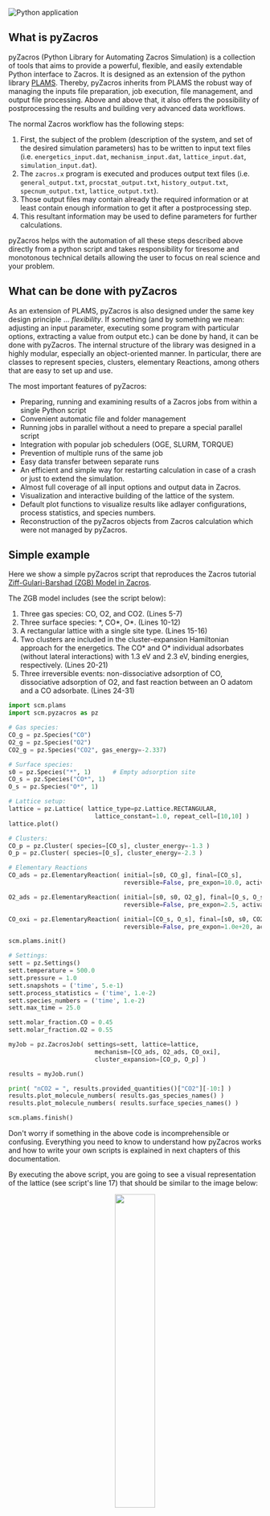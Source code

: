 ![Python application](https://github.com/SCM-NV/pyZacros/workflows/Build/badge.svg?branch=master)

What is pyZacros
----------------

pyZacros (Python Library for Automating Zacros Simulation) is a collection of tools that aims to provide a powerful, flexible, and easily extendable Python interface to Zacros. It is designed as an extension of the python library [PLAMS](https://github.com/SCM-NV/PLAMS). Thereby, pyZacros inherits from PLAMS the robust way of managing the inputs file preparation, job execution, file management, and output file processing. Above and above that, it also offers the possibility of postprocessing the results and building very advanced data workflows.

The normal Zacros workflow has the following steps:

1. First, the subject of the problem (description of the system, and set of the desired simulation parameters) has to be written
   to input text files (i.e. ``energetics_input.dat``, ``mechanism_input.dat``, ``lattice_input.dat``, ``simulation_input.dat``).
2. The ``zacros.x`` program is executed and produces output text files (i.e. ``general_output.txt``, ``procstat_output.txt``,
   ``history_output.txt``, ``specnum_output.txt``, ``lattice_output.txt``).
3. Those output files may contain already the required information or at least contain enough information to get it after
   a postprocessing step.
4. This resultant information may be used to define parameters for further calculations.

pyZacros helps with the automation of all these steps described above directly from a python script and takes responsibility for tiresome and monotonous technical details allowing the user to focus on real science and your problem.

What can be done with pyZacros
------------------------------

As an extension of PLAMS, pyZacros is also designed under the same key design principle ... *flexibility*.
If something (and by something we mean: adjusting an input parameter, executing some program with particular options, extracting a value from output etc.) can be done by hand, it can be done with pyZacros.
The internal structure of the library was designed in a highly modular, especially an object-oriented manner. In particular, there are classes to represent species, clusters, elementary Reactions, among others that are easy to set up and use.

The most important features of pyZacros:

* Preparing, running and examining results of a Zacros jobs from within a single Python script
* Convenient automatic file and folder management
* Running jobs in parallel without a need to prepare a special parallel script
* Integration with popular job schedulers (OGE, SLURM, TORQUE)
* Prevention of multiple runs of the same job
* Easy data transfer between separate runs
* An efficient and simple way for restarting calculation in case of a crash or just to extend the simulation.
* Almost full coverage of all input options and output data in Zacros.
* Visualization and interactive building of the lattice of the system.
* Default plot functions to visualize results like adlayer configurations, process statistics, and species numbers.
* Reconstruction of the pyZacros objects from Zacros calculation which were not managed by pyZacros.

Simple example
--------------

Here we show a simple pyZacros script that reproduces the Zacros tutorial
[Ziff-Gulari-Barshad (ZGB) Model in Zacros](https://zacros.org/tutorials/4-tutorial-1-ziff-gulari-barshad-model-in-zacros). 

The ZGB model includes (see the script below):

1. Three gas species: CO, O2, and CO2. (Lines 5-7)
2. Three surface species: \*, CO\*, O\*. (Lines 10-12)
3. A rectangular lattice with a single site type. (Lines 15-16)
4. Two clusters are included in the cluster-expansion Hamiltonian approach for the energetics. The CO* and O* individual
   adsorbates (without lateral interactions) with 1.3 eV and 2.3 eV, binding energies, respectively. (Lines 20-21)
5. Three irreversible events: non-dissociative adsorption of CO, dissociative adsorption of O2, and fast reaction between
   an O adatom and a CO adsorbate. (Lines 24-31)

```python {.line-numbers}
import scm.plams
import scm.pyzacros as pz

# Gas species:
CO_g = pz.Species("CO")
O2_g = pz.Species("O2")
CO2_g = pz.Species("CO2", gas_energy=-2.337)

# Surface species:
s0 = pz.Species("*", 1)      # Empty adsorption site
CO_s = pz.Species("CO*", 1)
O_s = pz.Species("O*", 1)

# Lattice setup:
lattice = pz.Lattice( lattice_type=pz.Lattice.RECTANGULAR,
                        lattice_constant=1.0, repeat_cell=[10,10] )
lattice.plot()

# Clusters:
CO_p = pz.Cluster( species=[CO_s], cluster_energy=-1.3 )
O_p = pz.Cluster( species=[O_s], cluster_energy=-2.3 )

# Elementary Reactions
CO_ads = pz.ElementaryReaction( initial=[s0, CO_g], final=[CO_s],
                                reversible=False, pre_expon=10.0, activation_energy=0.0 )

O2_ads = pz.ElementaryReaction( initial=[s0, s0, O2_g], final=[O_s, O_s], neighboring=[(0, 1)],
                                reversible=False, pre_expon=2.5, activation_energy=0.0 )

CO_oxi = pz.ElementaryReaction( initial=[CO_s, O_s], final=[s0, s0, CO2_g], neighboring=[(0, 1)],
                                reversible=False, pre_expon=1.0e+20, activation_energy=0.0)

scm.plams.init()

# Settings:
sett = pz.Settings()
sett.temperature = 500.0
sett.pressure = 1.0
sett.snapshots = ('time', 5.e-1)
sett.process_statistics = ('time', 1.e-2)
sett.species_numbers = ('time', 1.e-2)
sett.max_time = 25.0

sett.molar_fraction.CO = 0.45
sett.molar_fraction.O2 = 0.55

myJob = pz.ZacrosJob( settings=sett, lattice=lattice,
                        mechanism=[CO_ads, O2_ads, CO_oxi],
                        cluster_expansion=[CO_p, O_p] )

results = myJob.run()

print( "nCO2 = ", results.provided_quantities()["CO2"][-10:] )
results.plot_molecule_numbers( results.gas_species_names() )
results.plot_molecule_numbers( results.surface_species_names() )

scm.plams.finish()
```

Don't worry if something in the above code is incomprehensible or confusing.
Everything you need to know to understand how pyZacros works and how to write your own scripts is explained
in next chapters of this documentation.

By executing the above script, you are going to see a visual representation of the lattice (see script's line 17) that should
be similar to the image below:

<p align="center">
    <img src="doc/images/ZGB-lattice.png" style="width:40%">
</p>

Then, you should see the plot of the number of molecules of each kind as a function of time during the simulation. We have split this information into two Figures for clarity, one for gas-phase species and the other one for surface species, as follows (see script's line 54-55):

<p align="center">
    <img src="doc/images/ZGB-mol_gas_nums.png" style="width:40%">
    <img src="doc/images/ZGB-mol_surf_nums.png" style="width:40%">
</p>
   
During the execution the following information is written to the standard output:

```
[02.11|12:07:12] PLAMS working folder: /home/user/plams_workdir
[02.11|12:07:12] JOB plamsjob STARTED
[02.11|12:07:12] JOB plamsjob RUNNING
[02.11|12:07:12] JOB plamsjob FINISHED
[02.11|12:07:12] JOB plamsjob SUCCESSFUL
nCO2 = [2825, 2827, 2828, 2829, 2829, 2830, 2830, 2832, 2832, 2834]
[02.11|12:07:40] PLAMS run finished. Goodbye
```
   
It indicates that pyZacros created a uniquely named working folder (``plams_workdir``) and then ran the Zacros calculation in a separate
subfolder of the working folder (``plamsjob``). All the files created by each Zacros run are saved in the corresponding subfolder for future reference. However, notice that you can access the results directly from the python script. To illustrate this, see line 54 of the script that produces line 6 in the standard output, which prints the number of CO2 molecules produced in the last ten-time steps of the simulation.

Further reading
--------------------

You can find full [pyZacros documentation](https://www.scm.com/doc/pyzacros/index.html) hosted on our website, together with some [tutorials](https://www.scm.com/doc/Tutorials/Scripting/Scripting.html).

Thank you for your interest in contributing to the pyZacros project!

# How to contribute

We want to keep it as easy as possible to contribute changes that
get things working in your environment. There are a few guidelines that we
need contributors to follow so that we can have a chance of keeping on
top of things.

## Getting Started

* Make sure you have a [GitHub account](https://github.com/signup/free)
* Fork the repository on GitHub

## Making Changes

* Create a topic branch from where you want to base your work.
  * This is usually the master branch.
  * Only target release branches if you are certain your fix must be on that
    branch.
  * To quickly create a topic branch based on master; `git checkout -b
    fix/master/my_contribution master`. Please avoid working directly on the
    `master` branch.
* Make commits of logical units.
* Check for unnecessary whitespace with `git diff --check` before committing.
* Make sure your commit messages are informative.
* Make sure you have added the necessary tests for your changes.
* Run _all_ the tests to assure nothing else was accidentally broken.

## Submitting Changes

* Push your changes to a topic branch in your fork of the repository.
* Submit a pull request to the repository in the SCM-NV organization.
* The core team looks at Pull Requests on a regular basis.

# Additional Resources

* [General GitHub documentation](https://help.github.com/)
* [GitHub pull request documentation](https://help.github.com/send-pull-requests/)
